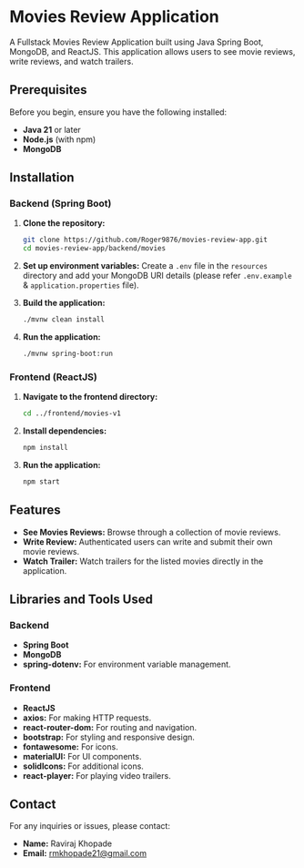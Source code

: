 # Movies Review Application

A Fullstack Movies Review Application built using Java Spring Boot, MongoDB, and ReactJS. This application allows users to see movie reviews, write reviews, and watch trailers.

## Prerequisites

Before you begin, ensure you have the following installed:

- **Java 21** or later
- **Node.js** (with npm)
- **MongoDB**

## Installation

### Backend (Spring Boot)

1. **Clone the repository:**

    ```bash
    git clone https://github.com/Roger9876/movies-review-app.git
    cd movies-review-app/backend/movies
    ```

2. **Set up environment variables:**
    Create a `.env` file in the `resources` directory and add your MongoDB URI details (please refer `.env.example` & `application.properties` file).

3. **Build the application:**

    ```bash
    ./mvnw clean install
    ```

4. **Run the application:**

    ```bash
    ./mvnw spring-boot:run
    ```

### Frontend (ReactJS)

1. **Navigate to the frontend directory:**

    ```bash
    cd ../frontend/movies-v1
    ```

2. **Install dependencies:**

    ```bash
    npm install
    ```

3. **Run the application:**

    ```bash
    npm start
    ```

## Features

- **See Movies Reviews:** Browse through a collection of movie reviews.
- **Write Review:** Authenticated users can write and submit their own movie reviews.
- **Watch Trailer:** Watch trailers for the listed movies directly in the application.

## Libraries and Tools Used

### Backend

- **Spring Boot**
- **MongoDB**
- **spring-dotenv:** For environment variable management.

### Frontend

- **ReactJS**
- **axios:** For making HTTP requests.
- **react-router-dom:** For routing and navigation.
- **bootstrap:** For styling and responsive design.
- **fontawesome:** For icons.
- **materialUI:** For UI components.
- **solidIcons:** For additional icons.
- **react-player:** For playing video trailers.

## Contact

For any inquiries or issues, please contact:

- **Name:** Raviraj Khopade
- **Email:** <rmkhopade21@gmail.com>
